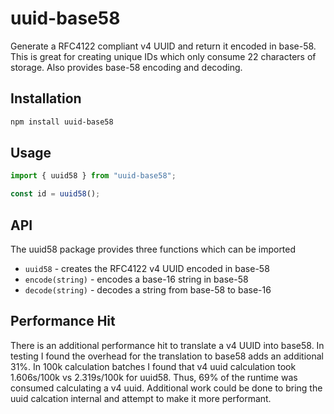 # uuid-base58

Generate a RFC4122 compliant v4 UUID and return it encoded in base-58.  This is great for creating unique IDs which only consume 22 characters of storage.  Also provides base-58 encoding and decoding.

## Installation

```sh
npm install uuid-base58
```

## Usage

```typescript
import { uuid58 } from "uuid-base58";

const id = uuid58();
```

## API

The uuid58 package provides three functions which can be imported

+ `uuid58` - creates the RFC4122 v4 UUID encoded in base-58
+ `encode(string)` - encodes a base-16 string in base-58
+ `decode(string)` - decodes a string from base-58 to base-16

## Performance Hit

There is an additional performance hit to translate a v4 UUID into base58.  In testing I found the overhead for the translation to base58 adds an additional 31%.  In 100k calculation batches I found that v4 uuid calculation took 1.606s/100k vs 2.319s/100k for uuid58.  Thus, 69% of the runtime was consumed calculating a v4 uuid.  Additional work could be done to bring the uuid calcation internal and attempt to make it more performant.